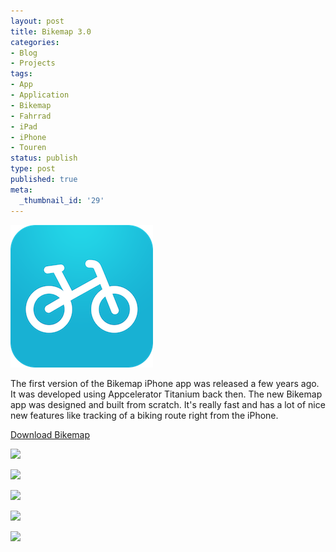 ```yaml
---
layout: post
title: Bikemap 3.0
categories:
- Blog
- Projects
tags:
- App
- Application
- Bikemap
- Fahrrad
- iPad
- iPhone
- Touren
status: publish
type: post
published: true
meta:
  _thumbnail_id: '29'
---
```


![](/squarespace_images/static_545299aae4b0e9514fe30c95_54529a29e4b025a90f45cc50_54529a2ee4b025a90f45ce2e_1414699603283_BikemapMini.png)
  


The first version of the Bikemap iPhone app was released a few years ago. It was developed using Appcelerator Titanium back then. The new Bikemap app was designed and built from scratch. It's really fast and has a lot of nice new features like tracking of a biking route right from the iPhone.

[Download Bikemap](https://itunes.apple.com/ch/app/bikemap-deine-fahrrad-routen/id625759466?mt=8)

![](/squarespace_images/static_545299aae4b0e9514fe30c95_54529a29e4b025a90f45cc50_5452b28ee4b079f20479a820_1414705806418_1-1.jpg_)
  

  
   
![](/squarespace_images/static_545299aae4b0e9514fe30c95_54529a29e4b025a90f45cc50_5452b28ee4b05c8bbdbe0446_1414705807015_2-1.jpg_)
  

  
   
![](/squarespace_images/static_545299aae4b0e9514fe30c95_54529a29e4b025a90f45cc50_5452b289e4b079f20479a80b_1414705801886_4-1.jpg_)
  

  
   
![](/squarespace_images/static_545299aae4b0e9514fe30c95_54529a29e4b025a90f45cc50_5452b28be4b079f20479a80d_1414705803730_3-1.jpg_)
  

  
   
![](/squarespace_images/static_545299aae4b0e9514fe30c95_54529a29e4b025a90f45cc50_5452b28ae4b05c8bbdbe043e_1414705802722_5-1.jpg_)
